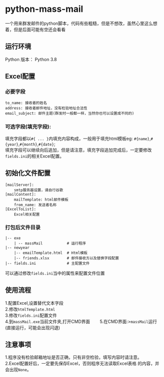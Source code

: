 # python-mass-mail 
一个用来群发邮件的python脚本，代码有些粗糙，但是不想改，虽然心里这么想着，但是后面可能有空还会看看  

## 运行环境
Python 版本： Python 3.8

## Excel配置
### 必要字段
    to_name: 接收者的姓名  
    address: 接收者邮件地址，没有检验地址合法性  
    email_subject: 邮件主题(群发时一般都一样，当然你也可以设置成不同的)  
### 可选字段(填充字段):
填充字段都以`#{ ... }`内填充内容构成，一般用于填充html模板eg: `#{name}`,`#{year}`,`#{month}`,`#{date}`;  
填充字段可以继续向后追加，但是请注意，填充字段追加完成后，一定要修改`fields.ini`的相关Excel配置。 
    
## 初始化文件配置
    [mailServer]: 
        smtp服务器设置，请自行谷歌
    [mailContent]:
        mailTemplate: html邮件模板
        from_name: 发送者名称
    [ExcelToList]:
        Excel相关配置 
### 打包后文件目录
    |-- exe
        | -- massMail           # 运行程序
    |-- newyear
        |-- emailTemplate.html  # Html模板
        |-- friends.xlsx        # 邮件接收方以及替换字段配置
    |-- fields.ini              # 主配置文件          
可以通过修改`fields.ini`当中的属性来配置文件位置

## 使用流程
1.配置Excel,设置替代文本字段  
2.修改`htmlTemplate.html`  
3.修改`fields.ini`配置文件  
4.到`massMail.exe`当前文件夹,打开CMD界面　　
5.在CMD界面:>`massMail`运行(直接运行，可能会出现闪退)

## 注意事项
1.程序没有检验邮箱地址是否正确，只有非空检验，填写内容时请注意。  
2.Excel配置好后，一定要先保存Excel，否则程序无法读取Excel表格
的内容，并会出现`None`。

